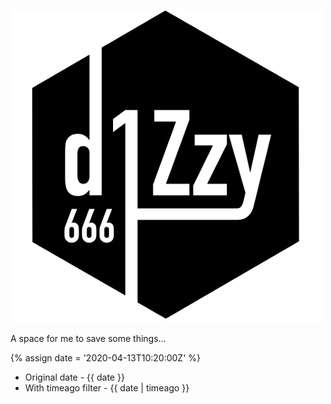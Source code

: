 ---
---

![Site Logo](./images/04.png "d1Zzy666")

A space for me to save some things...

{% assign date = '2020-04-13T10:20:00Z' %}

- Original date - {{ date }}
- With timeago filter - {{ date | timeago }}


